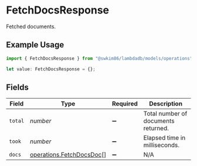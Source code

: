 # FetchDocsResponse

Fetched documents.

## Example Usage

```typescript
import { FetchDocsResponse } from "@swkim86/lambdadb/models/operations";

let value: FetchDocsResponse = {};
```

## Fields

| Field                                                                | Type                                                                 | Required                                                             | Description                                                          |
| -------------------------------------------------------------------- | -------------------------------------------------------------------- | -------------------------------------------------------------------- | -------------------------------------------------------------------- |
| `total`                                                              | *number*                                                             | :heavy_minus_sign:                                                   | Total number of documents returned.                                  |
| `took`                                                               | *number*                                                             | :heavy_minus_sign:                                                   | Elapsed time in milliseconds.                                        |
| `docs`                                                               | [operations.FetchDocsDoc](../../models/operations/fetchdocsdoc.md)[] | :heavy_minus_sign:                                                   | N/A                                                                  |
